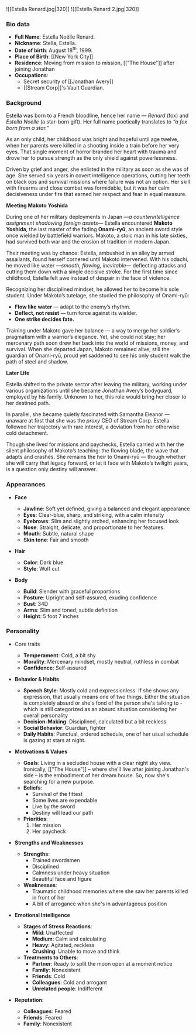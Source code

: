 ![[Estella Renard.jpg|320]] ![[Estella Renard 2.jpg|320]]  

### Bio data
- **Full Name**: Estella Noëlle Renard.
- **Nickname**: Stella, Estella.
- **Date of birth**: August 18<sup>th</sup>, 1999.
- **Place of Birth**: [[New York City]]
- **Residence**: Moving from mission to mission, [["The House"]] after joining Jonathan
- **Occupations**:
	- Secret security of [[Jonathan Avery]]
	- [[Stream Corp]]'s Vault Guardian. 

### Background
Estella was born to a French bloodline, hence her name — _Renard_ (fox) and _Estella Noëlle_ (a star-born gift). Her full name poetically translates to _“a fox born from a star.”_

As an only child, her childhood was bright and hopeful until age twelve, when her parents were killed in a shooting inside a train before her very eyes. That single moment of horror branded her heart with trauma and drove her to pursue strength as the only shield against powerlessness.

Driven by grief and anger, she enlisted in the military as soon as she was of age. She served six years in covert intelligence operations, cutting her teeth on black ops and survival missions where failure was not an option. Her skill with firearms and close combat was formidable, but it was her calm decisiveness under fire that earned her respect and fear in equal measure.

**Meeting Makoto Yoshida**

During one of her military deployments in Japan —*a counterintelligence assignment shadowing foreign assets*— Estella encountered **Makoto Yoshida**, the last master of the fading **Onami-ryū**, an ancient sword style once wielded by battlefield warriors. Makoto, a stoic man in his late sixties, had survived both war and the erosion of tradition in modern Japan.

Their meeting was by chance: Estella, ambushed in an alley by armed assailants, found herself cornered until Makoto intervened. With his odachi, he moved like water —*smooth, flowing, inevitable*— deflecting attacks and cutting them down with a single decisive stroke. For the first time since childhood, Estella felt awe instead of despair in the face of violence.

Recognizing her disciplined mindset, he allowed her to become his sole student. Under Makoto’s tutelage, she studied the philosophy of Onami-ryū:
- **Flow like water** — adapt to the enemy’s rhythm.
- **Deflect, not resist** — turn force against its wielder.
- **One strike decides fate.**

Training under Makoto gave her balance — a way to merge her soldier’s pragmatism with a warrior’s elegance. Yet, she could not stay; her mercenary path soon drew her back into the world of missions, money, and survival. When she departed Japan, Makoto remained alive, still the guardian of Onami-ryū, proud yet saddened to see his only student walk the path of steel and shadow.

**Later Life**

Estella shifted to the private sector after leaving the military, working under various organizations until she became Jonathan Avery’s bodyguard, employed by his family. Unknown to her, this role would bring her closer to her destined path.

In parallel, she became quietly fascinated with Samantha Eleanor —unaware at first that she was the _proxy_ CEO of Stream Corp. Estella followed her trajectory with rare interest, a deviation from her otherwise cold detachment.

Though she lived for missions and paychecks, Estella carried with her the silent philosophy of Makoto’s teaching: the flowing blade, the wave that adapts and crashes. She remains the heir to Onami-ryū — though whether she will carry that legacy forward, or let it fade with Makoto’s twilight years, is a question only destiny will answer.

### Appearances
- **Face**
	- **Jawline**: Soft yet defined, giving a balanced and elegant appearance
	- **Eyes**: Clear-blue, sharp, and striking, with a calm intensity
	- **Eyebrows**: Slim and slightly arched, enhancing her focused look
	- **Nose**: Straight, delicate, and proportionate to her features.
	- **Mouth**: Subtle, natural shape
	- **Skin tone**: Fair and smooth

- **Hair**
	- **Color**: Dark blue
	- **Style**: Wolf cut

- **Body**
	- **Build**: Slender with graceful proportions
	- **Posture**: Upright and self-assured, exuding confidence
	- **Bust**: 34D
	- **Arms**: Slim and toned, subtle definition
	- **Height**: 5 foot 7 inches

### Personality
- Core traits
	- **Temperament**: Cold, a bit shy
	- **Morality**: Mercenary mindset, mostly neutral, ruthless in combat
	- **Confidence**: Self-assured

- **Behavior & Habits**
	- **Speech Style**: Mostly cold and expressionless. If she shows any expression, that usually means one of two things. Either the situation is completely absurd or she's fond of the person she's talking to -which is still categorized as an absurd situation considering her overall personality
	- **Decision-Making**: Disciplined, calculated but a bit reckless
	- **Social Behavior**: Guardian, fighter
	- **Daily Habits**: Punctual, ordered schedule, one of her usual schedule is gazing at stars at night.

- **Motivations & Values**
	- **Goals**: Living in a secluded house with a clear night sky view. Ironically, [["The House"]] – where she'll live after joining Jonathan's side – is the embodiment of her dream house. So, now she's searching for a new purpose. 
	- **Beliefs**: 
		- Survival of the fittest
		- Some lives are expendable
		- Live by the sword
		- Destiny will lead our path
	- **Priorities**:
		1. Her mission
		2. Her paycheck

- **Strengths and Weaknesses**
	- **Strengths**: 
		- Trained swordsmen
		- Disciplined
		- Calmness under heavy situation
		- Beautiful face and figure
	- **Weaknesses**:
		- Traumatic childhood memories where she saw her parents killed in front of her
		- A bit of arrogance when she's in advantageous position

- **Emotional Intelligence**
	- **Stages of Stress Reactions**:
		- **Mild**: Unaffected
		- **Medium**: Calm and calculating
		- **Heavy**: Agitated, reckless
		- **Crushing**: Unable to move and think
	- **Treatments to Others**:
		- **Partner**: Ready to split the moon open at a moment notice
		- **Family**: Nonexistent
		- **Friends**: Cold
		- **Colleagues**: Cold and arrogant
		- **Unrelated people**: Indifferent

- **Reputation**: 
	- **Colleagues**: Feared
	- **Friends**: Feared
	- **Family**: Nonexistent